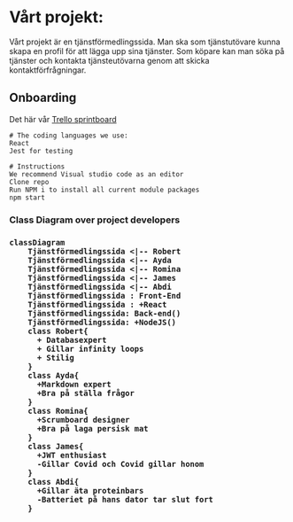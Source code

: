 # Vårt projekt:
Vårt projekt är en tjänstförmedlingssida. Man ska som tjänstutövare kunna skapa en profil för att lägga upp sina tjänster.
Som köpare kan man söka på tjänster och kontakta tjänsteutövarna genom att skicka kontaktförfrågningar.



## Onboarding
Det här vår [Trello sprintboard](https://trello.com/b/bv0EIPpR/tj%C3%A4nstf%C3%B6rmedlingssida)

    # The coding languages we use:
    React
    Jest for testing

    # Instructions
    We recommend Visual studio code as an editor
    Clone repo
    Run NPM i to install all current module packages
    npm start


<h3>Class Diagram over project developers<h3>


```mermaid
classDiagram
    Tjänstförmedlingssida <|-- Robert
    Tjänstförmedlingssida <|-- Ayda
    Tjänstförmedlingssida <|-- Romina
    Tjänstförmedlingssida <|-- James
    Tjänstförmedlingssida <|-- Abdi
    Tjänstförmedlingssida : Front-End
    Tjänstförmedlingssida : +React
    Tjänstförmedlingssida: Back-end()
    Tjänstförmedlingssida: +NodeJS()
    class Robert{
      + Databasexpert
      + Gillar infinity loops
      + Stilig
    }
    class Ayda{
      +Markdown expert
      +Bra på ställa frågor
    }
    class Romina{
      +Scrumboard designer
      +Bra på laga persisk mat
    }
    class James{
      +JWT enthusiast
      -Gillar Covid och Covid gillar honom
    }
    class Abdi{
      +Gillar äta proteinbars
      -Batteriet på hans dator tar slut fort
    }
```
